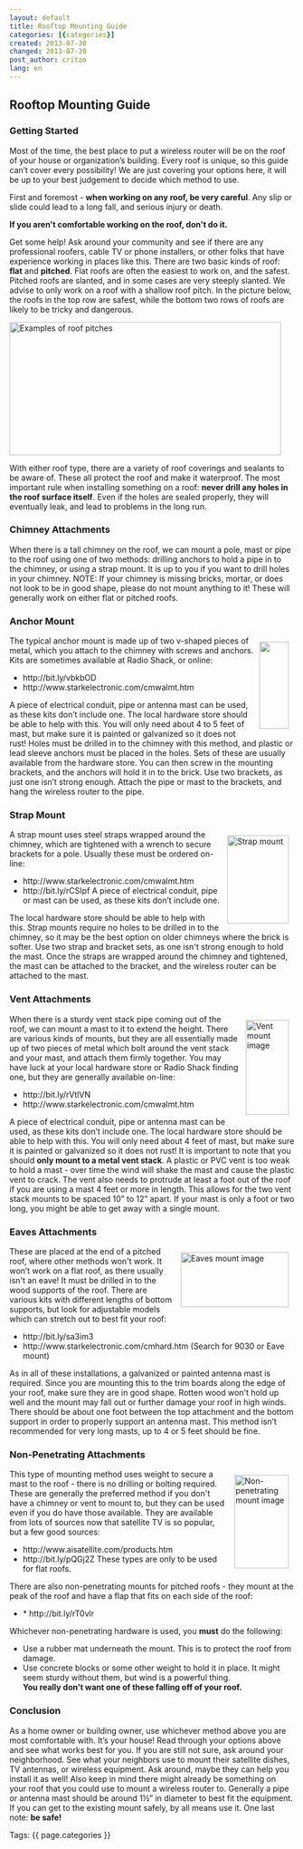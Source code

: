 ```yaml
---
layout: default
title: Rooftop Mounting Guide
categories: [{categories}]
created: 2013-07-30
changed: 2013-07-30
post_author: critzo
lang: en
---
```

  <h2>Rooftop Mounting Guide</h2>

<h3>Getting Started</h3>

<p>Most of the time, the best place to put a wireless router will be on the roof of your house or organization’s building. Every roof is unique, so this guide can’t cover every possibility! We are just covering your options here, it will be up to your best judgement to decide which method to use.</p>

<p>First and foremost - <strong>when working on any roof, be very careful</strong>. Any slip or slide could lead to a long fall, and serious injury or death.</p>

<p><strong>If you aren't comfortable working on the roof, don't do it.</strong></p>

<p>Get some help! Ask around your community and see if there are any professional roofers, cable TV or phone installers, or other folks that have experience working in places like this. There are two basic kinds of roof: <strong>flat</strong> and <strong>pitched</strong>. Flat roofs are often the easiest to work on, and the safest. Pitched roofs are slanted, and in some cases are very steeply slanted. We advise to only work on a roof with a shallow roof pitch. In the picture below, the roofs in the top row are safest, while the bottom two rows of roofs are likely to be tricky and dangerous.</p>

<p><img alt="Examples of roof pitches" class="media-image attr__typeof__foaf:Image img__fid__238 img__view_mode__media_large attr__format__media_large" height="235" src="/files/styles/large/public/Example_of_Roof_Pitches_small_0.jpg?itok=ZBeh1EI-" typeof="foaf:Image" width="480" /></p>

<p>With either roof type, there are a variety of roof coverings and sealants to be aware of. These all protect the roof and make it waterproof. The most important rule when installing something on a roof: <strong>never drill any holes in the roof surface itself</strong>. Even if the holes are sealed properly, they will eventually leak, and lead to problems in the long run.</p>

<h3>Chimney Attachments</h3>

<p>When there is a tall chimney on the roof, we can mount a pole, mast or pipe to the roof using one of two methods: drilling anchors to hold a pipe in to the chimney, or using a strap mount. It is up to you if you want to drill holes in your chimney. NOTE: If your chimney is missing bricks, mortar, or does not look to be in good shape, please do not mount anything to it! These will generally work on either flat or pitched roofs.</p>

<h3>Anchor Mount</h3>

<p><img alt="" class="media-image attr__typeof__foaf:Image img__fid__239 img__view_mode__media_large attr__format__media_large" src="/files/styles/large/public/anchor.png?itok=SRs3k49g" style="width: 52px; height: 154px; float: right; margin: 10px;" typeof="foaf:Image" />The typical anchor mount is made up of two v-shaped pieces of metal, which you attach to the chimney with screws and anchors. Kits are sometimes available at Radio Shack, or online:</p>

<ul>
	<li>http://bit.ly/vbkbOD</li>
	<li>http://www.starkelectronic.com/cmwalmt.htm</li>
</ul>

<p>A piece of electrical conduit, pipe or antenna mast can be used, as these kits don’t include one. The local hardware store should be able to help with this. You will only need about 4 to 5 feet of mast, but make sure it is painted or galvanized so it does not rust! Holes must be drilled in to the chimney with this method, and plastic or lead sleeve anchors must be placed in the holes. Sets of these are usually available from the hardware store. You can then screw in the mounting brackets, and the anchors will hold it in to the brick. Use two brackets, as just one isn’t strong enough. Attach the pipe or mast to the brackets, and hang the wireless router to the pipe.</p>

<h3>Strap Mount</h3>

<p><img alt="Strap mount" class="media-image attr__typeof__foaf:Image img__fid__240 img__view_mode__media_large attr__format__media_large" src="/files/styles/large/public/strap.png?itok=pEUVVWIV" style="width: 109px; height: 156px; float: right; margin: 10px;" typeof="foaf:Image" />A strap mount uses steel straps wrapped around the chimney, which are tightened with a wrench to secure brackets for a pole. Usually these must be ordered on-line:</p>

<ul>
	<li>http://www.starkelectronic.com/cmwalmt.htm</li>
	<li>http://bit.ly/rCSIpf A piece of electrical conduit, pipe or mast can be used, as these kits don’t include one.</li>
</ul>

<p>The local hardware store should be able to help with this. Strap mounts require no holes to be drilled in to the chimney, so it may be the best option on older chimneys where the brick is softer. Use two strap and bracket sets, as one isn't strong enough to hold the mast. Once the straps are wrapped around the chimney and tightened, the mast can be attached to the bracket, and the wireless router can be attached to the mast.</p>

<h3>Vent Attachments</h3>

<p><img alt="Vent mount image" class="media-image attr__typeof__foaf:Image img__fid__241 img__view_mode__media_large attr__format__media_large" src="/files/styles/large/public/vent.png?itok=Lte05j20" style="width: 76px; height: 167px; margin: 10px; float: right;" typeof="foaf:Image" />When there is a sturdy vent stack pipe coming out of the roof, we can mount a mast to it to extend the height. There are various kinds of mounts, but they are all essentially made up of two pieces of metal which bolt around the vent stack and your mast, and attach them firmly together. You may have luck at your local hardware store or Radio Shack finding one, but they are generally available on-line:</p>

<ul>
	<li>http://bit.ly/rVtlVN</li>
	<li>http://www.starkelectronic.com/cmwalmt.htm</li>
</ul>

<p>A piece of electrical conduit, pipe or antenna mast can be used, as these kits don’t include one. The local hardware store should be able to help with this. You will only need about 4 feet of mast, but make sure it is painted or galvanized so it does not rust! It is important to note that you should <strong>only mount to a metal vent stack</strong>. A plastic or PVC vent is too weak to hold a mast - over time the wind will shake the mast and cause the plastic vent to crack. The vent also needs to protrude at least a foot out of the roof if you are using a mast 4 feet or more in length. This allows for the two vent stack mounts to be spaced 10” to 12” apart. If your mast is only a foot or two long, you might be able to get away with a single mount.</p>

<h3>Eaves Attachments</h3>

<p><img alt="Eaves mount image" class="media-image attr__typeof__foaf:Image img__fid__242 img__view_mode__media_large attr__format__media_large" src="/files/styles/large/public/eaves.png?itok=YtnsKHIX" style="width: 191px; height: 97px; margin: 10px; float: right;" typeof="foaf:Image" />These are placed at the end of a pitched roof, where other methods won't work. It won’t work on a flat roof, as there usually isn't an eave! It must be drilled in to the wood supports of the roof. There are various kits with different lengths of bottom supports, but look for adjustable models which can stretch out to best fit your roof:</p>

<ul>
	<li>http://bit.ly/sa3im3</li>
	<li>http://www.starkelectronic.com/cmhard.htm (Search for 9030 or Eave mount)</li>
</ul>

<p>As in all of these installations, a galvanized or painted antenna mast is required. Since you are mounting this to the trim boards along the edge of your roof, make sure they are in good shape. Rotten wood won't hold up well and the mount may fall out or further damage your roof in high winds. There should be about one foot between the top attachment and the bottom support in order to properly support an antenna mast. This method isn’t recommended for very long masts, up to 4 or 5 feet should be fine.</p>

<h3>Non-Penetrating Attachments</h3>

<p><img alt="Non-penetrating mount image" class="media-image attr__typeof__foaf:Image img__fid__243 img__view_mode__media_large attr__format__media_large" src="/files/styles/large/public/non-pen.png?itok=FXbcl6rD" style="width: 96px; height: 165px; margin: 10px; float: right;" typeof="foaf:Image" />This type of mounting method uses weight to secure a mast to the roof - there is no drilling or bolting required. These are generally the preferred method if you don't have a chimney or vent to mount to, but they can be used even if you do have those available. They are available from lots of sources now that satellite TV is so popular, but a few good sources:</p>

<ul>
	<li>http://www.aisatellite.com/products.htm</li>
	<li>http://bit.ly/pQGj2Z These types are only to be used for flat roofs.</li>
</ul>

<p>There are also non-penetrating mounts for pitched roofs - they mount at the peak of the roof and have a flap that fits on each side of the roof:</p>

<ul>
	<li>* http://bit.ly/rT0vlr</li>
</ul>

<p>Whichever non-penetrating hardware is used, you <strong>must</strong> do the following:</p>

<ul>
	<li>Use a rubber mat underneath the mount. This is to protect the roof from damage.</li>
	<li>Use concrete blocks or some other weight to hold it in place. It might seem sturdy without them, but wind is a powerful thing.<br />
	<strong>You really don't want one of these falling off of your roof.</strong></li>
</ul>

<h3>Conclusion</h3>

<p>As a home owner or building owner, use whichever method above you are most comfortable with. It’s your house! Read through your options above and see what works best for you. If you are still not sure, ask around your neighborhood. See what your neighbors use to mount their satellite dishes, TV antennas, or wireless equipment. Ask around, maybe they can help you install it as well! Also keep in mind there might already be something on your roof that you could use to mount a wireless router to. Generally a pipe or antenna mast should be around 1½” in diameter to best fit the equipment. If you can get to the existing mount safely, by all means use it. One last note: <strong>be safe!</strong></p>
 <div class="tags">Tags: {{ page.categories }}</div>